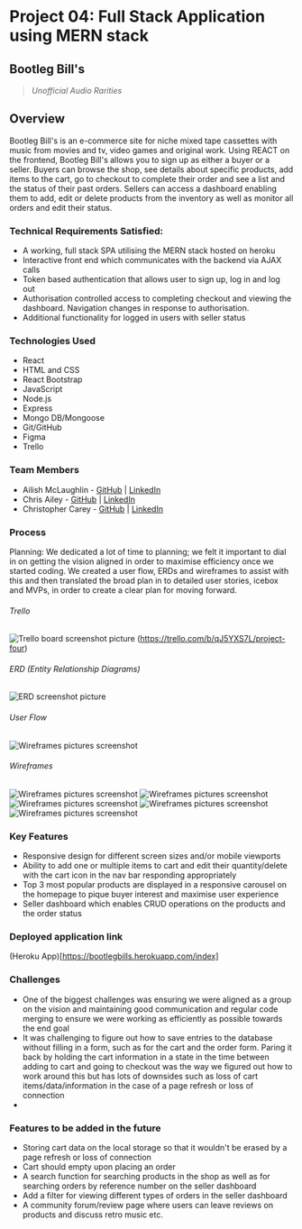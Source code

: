 # Project 04: Full Stack Application using MERN stack

## Bootleg Bill's 
> *Unofficial Audio Rarities*


## Overview
Bootleg Bill's is an e-commerce site for niche mixed tape cassettes with music from movies and tv, video games and original work. Using REACT on the frontend, Bootleg Bill's allows you to sign up as either a buyer or a seller. Buyers can browse the shop, see details about specific products, add items to the cart, go to checkout to complete their order and see a list and the status of their past orders. Sellers can access a dashboard enabling them to add, edit or delete products from the inventory as well as monitor all orders and edit their status.

### Technical Requirements Satisfied:
- A working, full stack SPA utilising the MERN stack hosted on heroku
- Interactive front end which communicates with the backend via AJAX calls
- Token based authentication that allows user to sign up, log in and log out
- Authorisation controlled access to completing checkout and viewing the dashboard. Navigation changes in response to authorisation.
- Additional functionality for logged in users with seller status


### Technologies Used
- React
- HTML and CSS
- React Bootstrap 
- JavaScript 
- Node.js
- Express
- Mongo DB/Mongoose
- Git/GitHub
- Figma
- Trello

### Team Members
- Ailish McLaughlin - [GitHub](https://github.com/ailishmcl) | [LinkedIn](www.linkedin.com/in/ailish-mclaughlin)
- Chris Ailey - [GitHub]() | [LinkedIn]()
- Christopher Carey - [GitHub]() | [LinkedIn]()

### Process
Planning:
We dedicated a lot of time to planning; we felt it important to dial in on getting the vision aligned in order to maximise efficiency once we started coding. We created a user flow, ERDs and wireframes to assist with this and then translated the broad plan in to detailed user stories, icebox and MVPs, in order to create a clear plan for moving forward. 
###### Trello
![Trello board screenshot picture](/project-04-fe/public/trelloboard.png) (https://trello.com/b/qJ5YXS7L/project-four)
###### ERD (Entity Relationship Diagrams)
![ERD screenshot picture](/project-04-fe/public/ERD.png)
###### User Flow
![Wireframes pictures screenshot](/project-04-fe/public/userflow.png)
###### Wireframes
![Wireframes pictures screenshot](<img src="./public/wireframe1.png" />)
![Wireframes pictures screenshot](/project-04-fe/public/wireframe2.png)
![Wireframes pictures screenshot](/project-04-fe/public/wireframe3.png)
![Wireframes pictures screenshot](/project-04-fe/public/wireframe4.png)
![Wireframes pictures screenshot](/project-04-fe/public/wireframe5.png)

### Key Features
- Responsive design for different screen sizes and/or mobile viewports
- Ability to add one or multiple items to cart and edit their quantity/delete with the cart icon in the nav bar responding appropriately
- Top 3 most popular products are displayed in a responsive carousel on the homepage to pique buyer interest and maximise user experience
- Seller dashboard which enables CRUD operations on the products and the order status

### Deployed application link
(Heroku App)[https://bootlegbills.herokuapp.com/index]

### Challenges
- One of the biggest challenges was ensuring we were aligned as a group on the vision and maintaining good communication and regular code merging to ensure we were working as efficiently as possible towards the end goal 
- It was challenging to figure out how to save entries to the database without filling in a form, such as for the cart and the order form. Paring it back by holding the cart information in a state in the time between adding to cart and going to checkout was the way we figured out how to work around this but has lots of downsides such as loss of cart items/data/information in the case of a page refresh or loss of connection
- 

### Features to be added in the future
- Storing cart data on the local storage so that it wouldn't be erased by a page refresh or loss of connection
- Cart should empty upon placing an order
- A search function for searching products in the shop as well as for searching orders by reference number on the seller dashboard
- Add a filter for viewing different types of orders in the seller dashboard
- A community forum/review page where users can leave reviews on products and discuss retro music etc.
